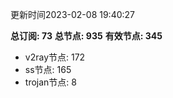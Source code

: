 更新时间2023-02-08 19:40:27

**总订阅: 73**
**总节点: 935**
**有效节点: 345**
- v2ray节点: 172
- ss节点: 165
- trojan节点: 8
